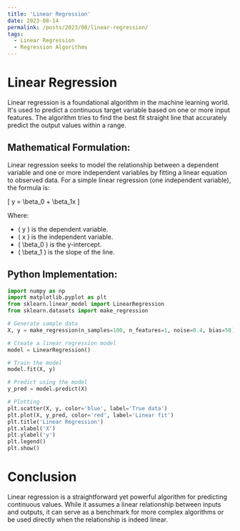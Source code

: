 ```yaml
---
title: 'Linear Regression'
date: 2023-08-14
permalink: /posts/2023/08/linear-regression/
tags:
  - Linear Regression
  - Regression Algorithms
---
```


# Linear Regression

Linear regression is a foundational algorithm in the machine learning world. It's used to predict a continuous target variable based on one or more input features. The algorithm tries to find the best fit straight line that accurately predict the output values within a range.

## Mathematical Formulation:

Linear regression seeks to model the relationship between a dependent variable and one or more independent variables by fitting a linear equation to observed data. For a simple linear regression (one independent variable), the formula is:

\[ y = \beta_0 + \beta_1x \]

Where:
- \( y \) is the dependent variable.
- \( x \) is the independent variable.
- \( \beta_0 \) is the y-intercept.
- \( \beta_1 \) is the slope of the line.

## Python Implementation:

```python
import numpy as np
import matplotlib.pyplot as plt
from sklearn.linear_model import LinearRegression
from sklearn.datasets import make_regression

# Generate sample data
X, y = make_regression(n_samples=100, n_features=1, noise=0.4, bias=50)

# Create a linear regression model
model = LinearRegression()

# Train the model
model.fit(X, y)

# Predict using the model
y_pred = model.predict(X)

# Plotting
plt.scatter(X, y, color='blue', label='True data')
plt.plot(X, y_pred, color='red', label='Linear fit')
plt.title('Linear Regression')
plt.xlabel('X')
plt.ylabel('y')
plt.legend()
plt.show()

```
# Conclusion 

Linear regression is a straightforward yet powerful algorithm for predicting continuous values. While it assumes a linear relationship between inputs and outputs, it can serve as a benchmark for more complex algorithms or be used directly when the relationship is indeed linear.